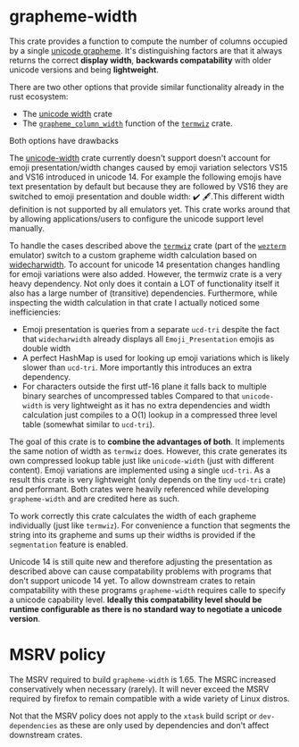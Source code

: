 # grapheme-width

This crate provides a function to compute the number of columns occupied by a single [unicode grapheme](https://unicode.org/reports/tr29/). It's distinguishing factors are that it always returns the correct **display width**,
**backwards compatability** with older unicode versions and being **lightweight**.

There are two other options that provide similar functionality already in the rust ecosystem:
* The [unicode width](https://github.com/unicode-rs/unicode-width) crate
* The [`grapheme_column_width`](https://docs.rs/termwiz/0.20.0/termwiz/cell/fn.grapheme_column_width.html) function of the [`termwiz`](https://crates.io/crates/termwiz) crate.

Both options have drawbacks

The [unicode-width](https://github.com/unicode-rs/unicode-width) crate currently doesn't support doesn't account for emoji presentation/width changes caused by emoji variation selectors VS15 and VS16 introduced in unicode 14. For example the following emojis have text presentation by default but because they are followed by VS16 they are switched to emoji presentation and double width: ✔️ 🖋️.This different width definition is not supported by all emulators yet. This crate works around that by allowing applications/users to configure the unicode support level manually.

To handle the cases described above the [`termwiz`](https://crates.io/crates/termwiz) crate (part of the [`wezterm`](https://github.com/wez/wezterm) emulator) switch to a custom grapheme width calculation based on [widecharwidth](https://github.com/ridiculousfish/widecharwidth/). To account for unicode 14 presentation changes handling for emoji variations were also added. However, the termwiz crate is a very heavy dependency. Not only does it contain a LOT of functionality itself it also has a large number of (transitive) dependencies. Furthermore, while inspecting the width calculation in that crate I actually noticed some inefficiencies:
* Emoji presentation is queries from a separate `ucd-tri` despite the fact that `widecharwidth` already displays all `Emoji_Presentation` emojis as double width
* A perfect HashMap is used for looking up emoji variations which is likely slower than `ucd-tri`. More importantly this introduces an extra dependency.
* For characters outside the first utf-16 plane it falls back to multiple binary searches of uncompressed tables
Compared to that `unicode-width` is very lightweight as it has no extra dependencies and width calculation just compiles to a O(1) lookup in a compressed three level table (somewhat similar to `ucd-tri`).

The goal of this crate is to **combine the advantages of both**. It implements the same notion of width as `termwiz` does. However, this crate generates its own compressed lookup table just like `unicode-width` (just with different content). Emoji variations are implemented using a single `ucd-tri`. As a result this crate is very lightweight (only depends on the tiny `ucd-tri` crate) and performant. Both crates were heavily referenced while developing `grapheme-width` and are credited here as such.

To work correctly this crate calculates the width of each grapheme individually (just like `termwiz`). For convenience a function that segments the string into its grapheme and sums up their widths is provided if the `segmentation` feature is enabled.

Unicode 14 is still quite new and therefore adjusting the presentation as described above can cause compatability problems with programs that don't support unicode 14 yet. To allow downstream crates to retain compatability with these programs `grapheme-width` requires calle to specify a unicode capability level. **Ideally this compatability level should be runtime configurable as there is no standard way to negotiate a unicode version**.

# MSRV policy

The MSRV required to build `grapheme-width` is 1.65.
The MSRC increased conservatively when necessary (rarely).
It will never exceed the MSRV required by firefox to remain compatible with a wide variety of Linux distros.

Not that the MSRV policy does not apply to the `xtask` build script or `dev-dependencies`
as these are only used by dependencies and don't affect downstream crates.